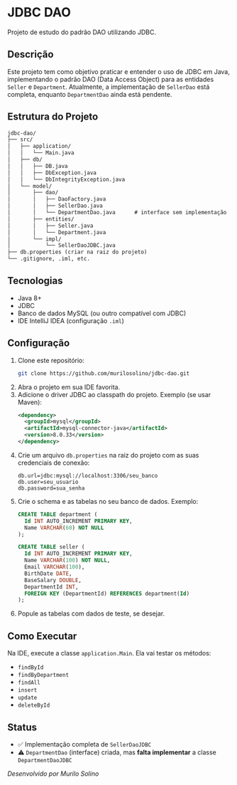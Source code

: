 # JDBC DAO

Projeto de estudo do padrão DAO utilizando JDBC.

## Descrição

Este projeto tem como objetivo praticar e entender o uso de JDBC em Java, implementando o padrão DAO (Data Access Object) para as entidades `Seller` e `Department`. Atualmente, a implementação de `SellerDao` está completa, enquanto `DepartmentDao` ainda está pendente.

## Estrutura do Projeto

````markdown
jdbc-dao/
├── src/
│   ├── application/
│   │   └── Main.java
│   ├── db/
│   │   ├── DB.java
│   │   ├── DbException.java
│   │   └── DbIntegrityException.java
│   └── model/
│       ├── dao/
│       │   ├── DaoFactory.java
│       │   ├── SellerDao.java
│       │   └── DepartmentDao.java      # interface sem implementação
│       ├── entities/
│       │   ├── Seller.java
│       │   └── Department.java
│       └── impl/
│           └── SellerDaoJDBC.java
├── db.properties (criar na raiz do projeto)
└── .gitignore, .iml, etc.
````

## Tecnologias

- Java 8+
- JDBC
- Banco de dados MySQL (ou outro compatível com JDBC)
- IDE IntelliJ IDEA (configuração `.iml`)

## Configuração

1. Clone este repositório:
   ```bash
   git clone https://github.com/murilosolino/jdbc-dao.git
   ```
2. Abra o projeto em sua IDE favorita.
3. Adicione o driver JDBC ao classpath do projeto.
   Exemplo (se usar Maven):
   ````xml
   <dependency>
     <groupId>mysql</groupId>
     <artifactId>mysql-connector-java</artifactId>
     <version>8.0.33</version>
   </dependency>
   ````
4. Crie um arquivo `db.properties` na raiz do projeto com as suas credenciais de conexão:
   ```properties
   db.url=jdbc:mysql://localhost:3306/seu_banco
   db.user=seu_usuario
   db.password=sua_senha
   ```
5. Crie o schema e as tabelas no seu banco de dados. Exemplo:
   ```sql
   CREATE TABLE department (
     Id INT AUTO_INCREMENT PRIMARY KEY,
     Name VARCHAR(60) NOT NULL
   );

   CREATE TABLE seller (
     Id INT AUTO_INCREMENT PRIMARY KEY,
     Name VARCHAR(100) NOT NULL,
     Email VARCHAR(100),
     BirthDate DATE,
     BaseSalary DOUBLE,
     DepartmentId INT,
     FOREIGN KEY (DepartmentId) REFERENCES department(Id)
   );
   ```
6. Popule as tabelas com dados de teste, se desejar.

## Como Executar

Na IDE, execute a classe `application.Main`. Ela vai testar os métodos:
- `findById`
- `findByDepartment`
- `findAll`
- `insert`
- `update`
- `deleteById`

## Status

- ✅ Implementação completa de `SellerDaoJDBC`
- ⚠️ `DepartmentDao` (interface) criada, mas **falta implementar** a classe `DepartmentDaoJDBC`


*Desenvolvido por Murilo Solino*

